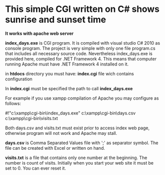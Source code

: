This simple CGI written on C# shows sunrise and sunset time
===========================================================

**It works with apache web server**

**index_days.exe** is CGI program. It is compiled with visual studio C# 2010 as console program.
The project is very simple with only one file program.cs that includes all necessary source code.
Nevertheless index_days.exe is provided here, compiled for .NET Framework 4. This means that
computer running Apache must have .NET Framework 4 installed on it. 


in **htdocs** directory you must have:
**index.cgi** file wich contains configuration


In **index.cgi** must be specified the path to call **index_days.exe**

For example if you use xampp compilation of Apache you may configure as follows:

#!"c:\xampp\cgi-bin\index_days.exe" c:\xampp\cgi-bin\days.csv c:\xampp\cgi-bin\visits.txt

Both days.csv and visits.txt must exist prior to access index web page, otherwise
program will not work and Apache may stall.

**days.csv** is Comma Separated Values file with ';' as separator symbol. 
The file can be created with Excel or written on hand.

**visits.txt** is a file that contains only one number at the beginning.
The number is count of visits. Initially when you start your web site
it must be set to 0. You can ever reset it.
